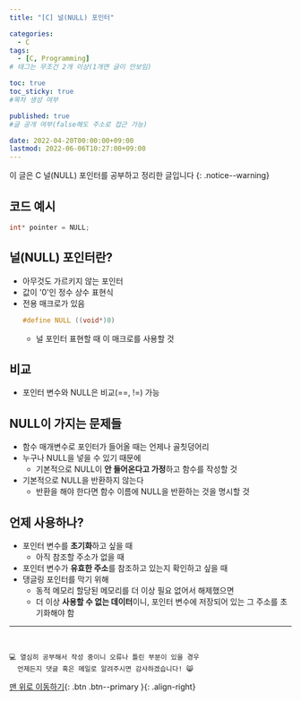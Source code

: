 ```yaml
---
title: "[C] 널(NULL) 포인터" 

categories:
  - C
tags:
  - [C, Programming]
# 태그는 무조건 2개 이상(1개면 글이 안보임)

toc: true
toc_sticky: true
#목차 생성 여부

published: true
#글 공개 여부(false해도 주소로 접근 가능)

date: 2022-04-20T00:00:00+09:00
lastmod: 2022-06-06T10:27:00+09:00
---
```


이 글은 C 널(NULL) 포인터를 공부하고 정리한 글입니다
{: .notice--warning}

## 코드 예시
```c
int* pointer = NULL;
```

## 널(NULL) 포인터란?
- 아무것도 가르키지 않는 포인터
- 값이 '0'인 정수 상수 표현식
- 전용 매크로가 있음
  ```c
  #define NULL ((void*)0)
  ```
  - 널 포인터 표현할 때 이 매크로를 사용할 것

## 비교
- 포인터 변수와 NULL은 비교(==, !=) 가능

## NULL이 가지는 문제들
- 함수 매개변수로 포인터가 들어올 때는 언제나 골칫덩어리
- 누구나 NULL을 넣을 수 있기 때문에
  - 기본적으로 NULL이 **안 들어온다고 가정**하고 함수를 작성할 것
- 기본적으로 NULL을 반환하지 않는다
  - 반환을 해야 한다면 함수 이름에 NULL을 반환하는 것을 명시할 것

## 언제 사용하나?
- 포인터 변수를 **초기화**하고 싶을 때
  - 아직 참조할 주소가 없을 때
- 포인터 변수가 **유효한 주소**를 참조하고 있는지 확인하고 싶을 때
- 댕글링 포인터를 막기 위해
  - 동적 메모리 할당된 메모리를 더 이상 필요 없어서 해제했으면
  - 더 이상 **사용할 수 없는 데이터**이니, 포인터 변수에 저장되어 있는 그 주소를 초기화해야 함

***
<br>

    💻 열심히 공부해서 작성 중이니 오류나 틀린 부분이 있을 경우 
      언제든지 댓글 혹은 메일로 알려주시면 감사하겠습니다! 😸

[맨 위로 이동하기](#){: .btn .btn--primary }{: .align-right}